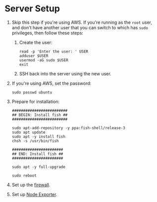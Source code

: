 # Server Setup

1. Skip this step if you're using AWS. If you're running as the `root` user, and don't have another user that you can switch to which has `sudo` privileges, then follow these steps:
    1. Create the user:

        ```shell
        read -p 'Enter the user: ' USER
        adduser $USER
        usermod -aG sudo $USER
        exit
        ```
    2. SSH back into the server using the new user.
2. If you're using AWS, set the password:

    ```shell
    sudo passwd ubuntu
    ```
3. Prepare for installation:

    ```shell
    #########################
    ## BEGIN: Install fish ##
    #########################
   
    sudo apt-add-repository -y ppa:fish-shell/release-3
    sudo apt update
    sudo apt -y install fish
    chsh -s /usr/bin/fish

    #######################
    ## END: Install fish ##
    #######################
   
    sudo apt -y full-upgrade
    
    sudo reboot
    ```
4. Set up the [firewall](firewall.md).
5. Set up [Node Exporter](node-exporter-setup.md).
